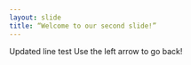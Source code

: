 ```yaml
---
layout: slide
title: “Welcome to our second slide!”
---
```

Updated line test
Use the left arrow to go back!
